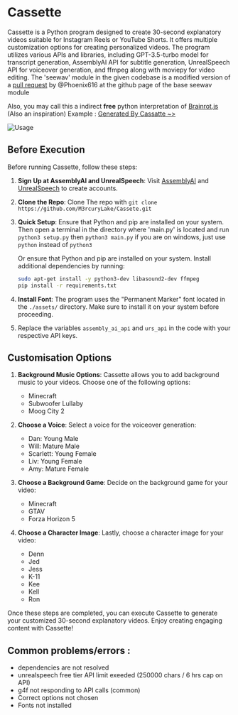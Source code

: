 # Cassette

Cassette is a Python program designed to create 30-second explanatory videos suitable for Instagram Reels or YouTube Shorts. It offers multiple customization options for creating personalized videos. The program utilizes various APIs and libraries, including GPT-3.5-turbo model for transcript generation, AssemblyAI API for subtitle generation, UnrealSpeech API for voiceover generation, and ffmpeg along with moviepy for video editing.
The 'seewav' module in the given codebase is a modified version of a [pull request](https://github.com/adefossez/seewav/pull/7) by @Phoenix616 at the github page of the base seewav module

Also, you may call this a indirect **free** python interpretation of [Brainrot.js](https://www.brainrotjs.com/) (Also an inspiration)
Example : [Generated By Cassatte ~>](https://github.com/M3rcuryLake/Cassette/blob/main/assets/Example.mp4)

![Usage](https://github.com/M3rcuryLake/Cassette/blob/main/assets/imp.gif)



## Before Execution

Before running Cassette, follow these steps:

1. **Sign Up at AssemblyAI and UnrealSpeech**: Visit [AssemblyAI](https://www.assemblyai.com/) and [UnrealSpeech](https://unrealspeech.com/) to create accounts.

2. **Clone the Repo**: Clone The repo with `git clone https://github.com/M3rcuryLake/Cassete.git` 

3. **Quick Setup**: Ensure that Python and pip are installed on your system. Then open a terminal in the directory where 'main.py' is located and run `python3 setup.py` then `python3 main.py`
    if you are on windows, just use `python` instead of `python3`
   
    Or ensure that Python and pip are installed on your system. Install additional dependencies by running:
    ```bash
    sudo apt-get install -y python3-dev libasound2-dev ffmpeg
    pip install -r requirements.txt
    ```

5. **Install Font**: The program uses the "Permanent Marker" font located in the `./assets/` directory. Make sure to install it on your system before proceeding.
6. Replace the variables `assembly_ai_api` and `urs_api` in the code with your respective API keys.



## Customisation Options

1. **Background Music Options**: Cassette allows you to add background music to your videos. Choose one of the following options:
    - Minecraft
    - Subwoofer Lullaby 
    - Moog City 2

2. **Choose a Voice**: Select a voice for the voiceover generation:
    - Dan: Young Male 
    - Will: Mature Male 
    - Scarlett: Young Female 
    - Liv: Young Female 
    - Amy: Mature Female 

3. **Choose a Background Game**: Decide on the background game for your video:
    - Minecraft 
    - GTAV 
    - Forza Horizon 5 

4. **Choose a Character Image**: Lastly, choose a character image for your video:
    - Denn 
    - Jed 
    - Jess 
    - K-11 
    - Kee 
    - Kell
    - Ron 

Once these steps are completed, you can execute Cassette to generate your customized 30-second explanatory videos. Enjoy creating engaging content with Cassette!


## Common problems/errors :
- dependencies are not resolved
- unrealspeech free tier API limit exeeded (250000 chars / 6 hrs cap on API) 
- g4f not responding to API calls (common)
- Correct options not chosen
- Fonts not installed
